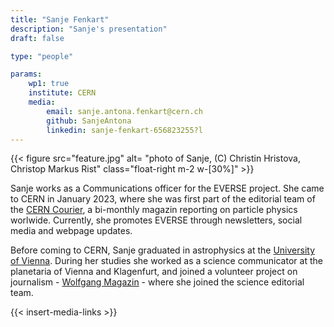 ```yaml
---
title: "Sanje Fenkart"
description: "Sanje's presentation"
draft: false

type: "people"

params:
    wp1: true
    institute: CERN
    media:
        email: sanje.antona.fenkart@cern.ch
        github: SanjeAntona
        linkedin: sanje-fenkart-656823255?l
---
```

{{< figure src="feature.jpg" alt= "photo of Sanje, (C) Christin Hristova, Christop Markus Rist" class="float-right m-2 w-[30%]" >}} 

Sanje works as a Communications officer for the EVERSE project. She came to CERN in January 2023, where she was first part of the editorial team of the [CERN Courier](https://cerncourier.com), a bi-monthly magazin reporting on particle physics worlwide. Currently, she promotes EVERSE through newsletters, social media and webpage updates.

Before coming to CERN, Sanje graduated in astrophysics at the [University of Vienna](https://astro.univie.ac.at/en/). During her studies she worked as a science communicator at the planetaria of Vienna and Klagenfurt, and joined a volunteer project  on journalism - [Wolfgang Magazin](https://www.wolfgang-magazin.com/author/sanje-fenkart/) - where she joined the science editorial team.

{{< insert-media-links >}}

